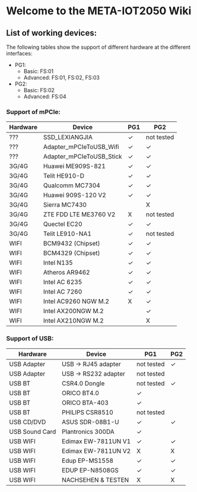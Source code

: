 # **Welcome to the META-IOT2050 Wiki**

## **List of working devices:**

The following tables show the support of different hardware at the different interfaces:

- PG1:
  - Basic: FS:01
  - Advanced: FS:01, FS:02, FS:03
- PG2:
  - Basic: FS:02
  - Advanced: FS:04

### **Support of mPCIe:**

| Hardware | Device                     | PG1      | PG2        |
| -------- | -------------------------- | -------- | ---------- |
| ???      | SSD\_LEXIANGJIA            | &#10003; | not tested |
| ???      | Adapter\_mPCIeToUSB\_Wifi  | &#10003; | &#10003;   |
| ???      | Adapter\_mPCIeToUSB\_Stick | &#10003; | &#10003;   |
| 3G/4G    | Huawei ME909S-821          | &#10003; | &#10003;   |
| 3G/4G    | Telit HE910-D              | &#10003; | &#10003;   |
| 3G/4G    | Qualcomm MC7304            | &#10003; | &#10003;   |
| 3G/4G    | Huawei 909S-120 V2         | &#10003; | &#10003;   |
| 3G/4G    | Sierra MC7430              |          | X          |
| 3G/4G    | ZTE FDD LTE ME3760 V2      | X        | not tested |
| 3G/4G    | Quectel EC20               | &#10003; | &#10003;   |
| 3G/4G    | Telit LE910-NA1            | &#10003; | not tested |
| WIFI     | BCM9432 (Chipset)          | &#10003; | &#10003;   |
| WIFI     | BCM4329 (Chipset)          | &#10003; | &#10003;   |
| WIFI     | Intel N135                 | &#10003; | &#10003;   |
| WIFI     | Atheros AR9462             | &#10003; | &#10003;   |
| WIFI     | Intel AC 6235              | &#10003; | &#10003;   |
| WIFI     | Intel AC 7260              | &#10003; | &#10003;   |
| WIFI     | Intel AC9260 NGW M.2       | X        | &#10003;   |
| WIFI     | Intel AX200NGW M.2         |          | &#10003;   |
| WIFI     | Intel AX210NGW M.2         |          | X          |

### **Support of USB:**

| Hardware       | Device               | PG1        | PG2      |
| -------------- | -------------------- | ---------- | -------- |
| USB Adapter    | USB -> RJ45 adapter  | not tested | &#10003; |
| USB Adapter    | USB -> RS232 adapter | not tested |          |
| USB BT         | CSR4.0 Dongle        | not tested | &#10003; |
| USB BT         | ORICO BT4.0          | &#10003;   |          |
| USB BT         | ORICO BTA-403        | &#10003;   |          |
| USB BT         | PHILIPS CSR8510      | not tested |          |
| USB CD/DVD     | ASUS SDR-08B1-U      | &#10003;   | &#10003; |
| USB Sound Card | Plantronics 300DA    | &#10003;   |          |
| USB WIFI       | Edimax EW-7811UN V1  | &#10003;   | &#10003; |
| USB WIFI       | Edimax EW-7811UN V2  | X          | X        |
| USB WIFI       | Edup EP-MS1558       | &#10003;   | &#10003; |
| USB WIFI       | EDUP EP-N8508GS      | &#10003;   | &#10003; |
| USB WIFI       | NACHSEHEN & TESTEN   | X          | X        |
